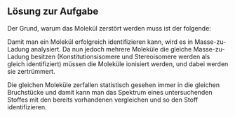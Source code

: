 ## Lösung zur Aufgabe

Der Grund, warum das Molekül zerstört werden muss ist der folgende:

Damit man ein Molekül erfolgreich identifizieren kann, wird es in Masse-zu-Ladung analysiert. Da nun jedoch mehrere Moleküle die gleiche Masse-zu-Ladung besitzen
(Konstitutionsisomere und Stereoisomere werden als gleich identifiziert) müssen die Moleküle ionisiert werden, und dabei werden sie zertrümmert. 

Die gleichen Moleküle zerfallen statistisch gesehen immer in die gleichen Bruchstücke und damit kann man das Spektrum eines untersuchenden Stoffes mit den bereits vorhandenen vergleichen 
und so den Stoff identifizieren.
